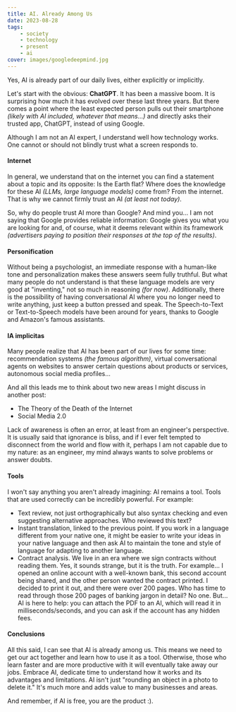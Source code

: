 ```yaml
---
title: AI. Already Among Us
date: 2023-08-28
tags:
    - society
    - technology
    - present
    - ai
cover: images/googledeepmind.jpg
---
```


Yes, AI is already part of our daily lives, either explicitly or implicitly.

<!--more-->

Let's start with the obvious: **ChatGPT**. It has been a massive boom. It is surprising how much it has evolved over these last three years. But there comes a point where the least expected person pulls out their smartphone *(likely with AI included, whatever that means...)* and directly asks their trusted app, ChatGPT, instead of using Google.

Although I am not an AI expert, I understand well how technology works. One cannot or should not blindly trust what a screen responds to.

#### Internet

In general, we understand that on the internet you can find a statement about a topic and its opposite: Is the Earth flat? Where does the knowledge for these AI *(LLMs, large language models)* come from? From the internet. That is why we cannot firmly trust an AI *(at least not today)*.

So, why do people trust AI more than Google? And mind you... I am not saying that Google provides reliable information: Google gives you what you are looking for and, of course, what it deems relevant within its framework *(advertisers paying to position their responses at the top of the results)*.

#### Personification

Without being a psychologist, an immediate response with a human-like tone and personalization makes these answers seem fully truthful. But what many people do not understand is that these language models are very good at "inventing," not so much in reasoning *(for now)*. Additionally, there is the possibility of having conversational AI where you no longer need to write anything, just keep a button pressed and speak. The Speech-to-Text or Text-to-Speech models have been around for years, thanks to Google and Amazon's famous assistants.

#### IA implicitas

Many people realize that AI has been part of our lives for some time: recommendation systems *(the famous algorithm)*, virtual conversational agents on websites to answer certain questions about products or services, autonomous social media profiles...

And all this leads me to think about two new areas I might discuss in another post:
- The Theory of the Death of the Internet
- Social Media 2.0

Lack of awareness is often an error, at least from an engineer's perspective. It is usually said that ignorance is bliss, and if I ever felt tempted to disconnect from the world and flow with it, perhaps I am not capable due to my nature: as an engineer, my mind always wants to solve problems or answer doubts.

#### Tools

I won't say anything you aren't already imagining: AI remains a tool. Tools that are used correctly can be incredibly powerful. For example:

-  Text review, not just orthographically but also syntax checking and even suggesting alternative approaches. Who reviewed this text?
-  Instant translation, linked to the previous point. If you work in a language different from your native one, it might be easier to write your ideas in your native language and then ask AI to maintain the tone and style of language for adapting to another language.
-  Contract analysis. We live in an era where we sign contracts without reading them. Yes, it sounds strange, but it is the truth. For example... I opened an online account with a well-known bank, this second account being shared, and the other person wanted the contract printed. I decided to print it out, and there were over 200 pages. Who has time to read through those 200 pages of banking jargon in detail? No one. But... AI is here to help: you can attach the PDF to an AI, which will read it in milliseconds/seconds, and you can ask if the account has any hidden fees.

#### Conclusions

All this said, I can see that AI is already among us. This means we need to get our act together and learn how to use it as a tool. Otherwise, those who learn faster and are more productive with it will eventually take away our jobs. Embrace AI, dedicate time to understand how it works and its advantages and limitations. AI isn't just "rounding an object in a photo to delete it." It's much more and adds value to many businesses and areas.

And remember, if AI is free, you are the product :).